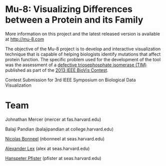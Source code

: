 Mu-8: Visualizing Differences between a Protein and its Family
======

More information on this project and the latest released version is available at http://mu-8.com



The objective of the Mu-8 project is to develop and interactive visualization technique that is capable of helping biologists identify mutations that affect protein function. The specific problem used for the development of the tool was the assessment of a [defective triosephosphate isomerase (TIM)](http://www.ncbi.nlm.nih.gov/pubmed/21839742) published as part of the [2013 IEEE BioVis Contest](http://www.biovis.net/year/2013/info/contest).



Contest Submission for 3rd IEEE Symposium on Biological Data Visualization

Team
========

Johnathan Mercer (mercer at fas.harvard.edu) 

Balaji Pandian (balajipandian at college.harvard.edu) 

[Nicolas Bonneel](http://people.seas.harvard.edu/~nbonneel/) (nbonneel at seas.harvard.edu)

[Alexander Lex](http://alexander-lex.com) (alex at seas.harvard.edu) 

[Hanspeter Pfister](http://gvi.seas.harvard.edu/pfister) (pfister at seas.harvard.edu)
